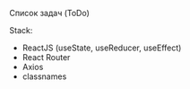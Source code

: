 Список задач (ToDo)

Stack:

<ul>
<li>
    ReactJS (useState, useReducer, useEffect)
</li>
<li>React Router</li>
<li>Axios</li>
<li>classnames</li>
</ul>
